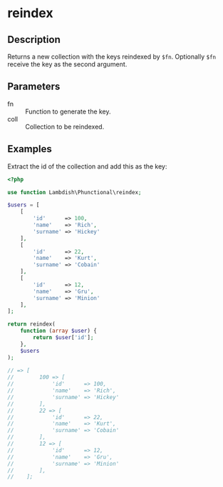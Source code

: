 # reindex

## Description
Returns a new collection with the keys reindexed by `$fn`.
Optionally `$fn` receive the key as the second argument.

## Parameters

<dl>
  <dt>fn</dt>
  <dd>Function to generate the key.</dd>

  <dt>coll</dt>
  <dd>Collection to be reindexed.</dd>
</dl>

## Examples

Extract the id of the collection and add this as the key:
```php
<?php

use function Lambdish\Phunctional\reindex;

$users = [
    [
        'id'      => 100,
        'name'    => 'Rich',
        'surname' => 'Hickey'
    ],
    [
        'id'      => 22,
        'name'    => 'Kurt',
        'surname' => 'Cobain'
    ],
    [
        'id'      => 12,
        'name'    => 'Gru',
        'surname' => 'Minion'
    ],
];

return reindex(
    function (array $user) {
        return $user['id'];
    }, 
    $users
);
            
// => [
//        100 => [
//            'id'      => 100,
//            'name'    => 'Rich',
//            'surname' => 'Hickey'
//        ],
//        22 => [
//            'id'      => 22,
//            'name'    => 'Kurt',
//            'surname' => 'Cobain'
//        ],
//        12 => [
//            'id'      => 12,
//            'name'    => 'Gru',
//            'surname' => 'Minion'
//        ],
//    ];
```
